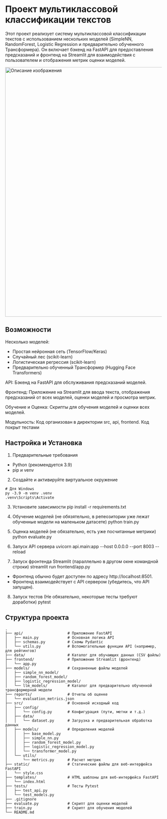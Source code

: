 # Проект мультиклассовой классификации текстов

Этот проект реализует систему мультиклассовой классификации текстов с использованием нескольких моделей (SimpleNN, RandomForest, Logistic Regression и предварительно обученного Трансформера). Он включает бэкенд на FastAPI для предоставления предсказаний и фронтенд на Streamlit для взаимодействия с пользователем и отображения метрик оценки моделей.

<img src="https://github.com/user-attachments/assets/a8919c8e-52f1-47e2-8b52-338905bb84c8" width="800" alt="Описание изображения">

## Возможности
Несколько моделей:
 - Простая нейронная сеть (TensorFlow/Keras)
 - Случайный лес (scikit-learn)
 - Логистическая регрессия (scikit-learn)
 - Предварительно обученный Трансформер (Hugging Face Transformers)

API: Бэкенд на FastAPI для обслуживания предсказаний моделей.

Фронтенд: Приложение на Streamlit для ввода текста, отображения предсказаний от всех моделей, оценки моделей и просмотра метрик.

Обучение и Оценка: Скрипты для обучения моделей и оценки всех моделей.

Модульность: Код организован в директории src, api, frontend. Код покрыт тестами


##  Настройка и Установка
1. Предварительные требования
- Python (рекомендуется 3.9)
- pip и venv
2. Создайте и активируйте виртуальное окружение
```text
# Для Windows
py -3.9 -m venv .venv
.venv\Scripts\Activate
```
3. Установите зависимости
pip install -r requirements.txt

4. Обучение моделей (не обязятельно, в репеозитории уже лежат обученные модели на маленьком датасете)
python train.py

5. Оценка моделей (не обязательно, есть уже посчитанные метрики)
python evaluate.py

6. Запуск API сервера 
uvicorn api.main:app --host 0.0.0.0 --port 8003 --reload

7. Запуск фронтенда Streamlit (параллельно в другом окне командной строки)
streamlit run frontend/app.py

- Фронтенд обычно будет доступен по адресу http://localhost:8501.
- Фронтенд взаимодействует с API сервером (убедитесь, что API запущен).

8. Запуск тестов (Не обязательно, некоторые тесты требуют доработки)
pytest


## Структура проекта

```text
.
├── api/                    # Приложение FastAPI
│   ├── main.py             # Основная логика API
│   ├── schemas.py          # Схемы Pydantic
│   └── utils.py            # Вспомогательные функции API (например, для рейтингов)
├── data/                   # Каталог для обучающих данных (CSV файлы)
├── frontend/               # Приложение Streamlit (фронтенд)
│   └── app.py
├── models/                 # Сохраненные файлы моделей
│   ├── simple_nn_model/
│   ├── random_forest_model/
│   ├── logistic_regression_model/
│   └── llm_models/         # Каталог для предварительно обученной трансформерной модели
├── reports/                # Отчеты об оценке
│   └── evaluation_metrics.json
├── src/                    # Основной исходный код
│   ├── config/
│   │   └── config.py       # Конфигурация (пути, метки и т.д.)
│   ├── data/
│   │   └── dataset.py      # Загрузка и предварительная обработка данных
│   ├── models/             # Определения моделей
│   │   ├── base_model.py
│   │   ├── simple_nn.py
│   │   ├── random_forest_model.py
│   │   ├── logistic_regression_model.py
│   │   └── transformer_model.py
│   └── utils/
│       └── metrics.py      # Расчет метрик
├── static/                 # Статические файлы для веб-интерфейса FastAPI
│   └── style.css
├── templates/              # HTML шаблоны для веб-интерфейса FastAPI
│   └── index.html
├── tests/                  # Тесты Pytest
│   ├── test_api.py
│   └── test_models.py
├── .gitignore
├── evaluate.py             # Скрипт для оценки моделей
├── train.py                # Скрипт для обучения моделей
└── README.md


